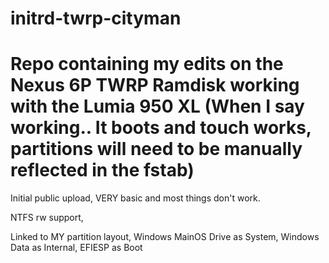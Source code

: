 # initrd-twrp-cityman
# Repo containing my edits on the Nexus 6P TWRP Ramdisk working with the Lumia 950 XL (When I say working.. It boots and touch works, partitions will need to be manually reflected in the fstab)



Initial public upload, VERY basic and most things don't work.

NTFS rw support,

Linked to MY partition layout, Windows MainOS Drive as System, Windows Data as Internal, EFIESP as Boot
